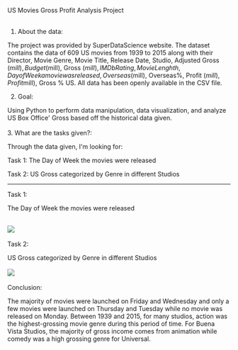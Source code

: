 US Movies Gross Profit Analysis Project
<br>
<br>
1. About the data: 

The project was provided by SuperDataScience website. The dataset contains the data of 609 US movies from 1939 to 2015 along with their Director, Movie Genre,	Movie Title, Release Date, Studio,	Adjusted Gross ($mill),	Budget ($mill),	Gross ($mill),	IMDb Rating, Movie Lenghth,  Day of Week a movie was released, Overseas ($mill),	Overseas%,	Profit ($mill),	Profit%,	Runtime (min),	US ($mill),	Gross % US. All data has been  openly available in the CSV file.

2. Goal: 

Using Python to perform data manipulation, data visualization, and analyze US Box Office' Gross based off the historical data given.
<br>
<br>
3. What are the tasks given?: 

Through the data given, I'm looking for:

Task 1: The Day of Week the movies were released

Task 2: US Gross categorized by Genre in different Studios


<hr>

Task 1: 

The Day of Week the movies were released
<br>
<br>

![](img/task1.png)
<br>
<br>
Task 2: 

US Gross categorized by Genre in different Studios
<br>
<br>
![](img/task2.png)
<br>
<br>
Conclusion:

The majority of movies were launched on Friday and Wednesday and only a few movies were launched on Thursday and Tuesday while no movie was released on Monday. Between 1939 and 2015, for many studios, action was the highest-grossing movie genre during this period of time. For Buena Vista Studios, the majority of gross income comes from animation while comedy was a high grossing genre for Universal. 
